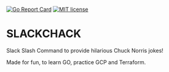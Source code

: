 [![Go Report Card](https://goreportcard.com/badge/github.com/TobKed/slackchuck)](https://goreportcard.com/report/github.com/TobKed/slackchuck)
[![MIT license](https://img.shields.io/badge/license-MIT-brightgreen.svg)](https://opensource.org/licenses/MIT)

# SLACKCHACK
Slack Slash Command to provide hilarious Chuck Norris jokes!

Made for fun, to learn GO, practice GCP and Terraform.

